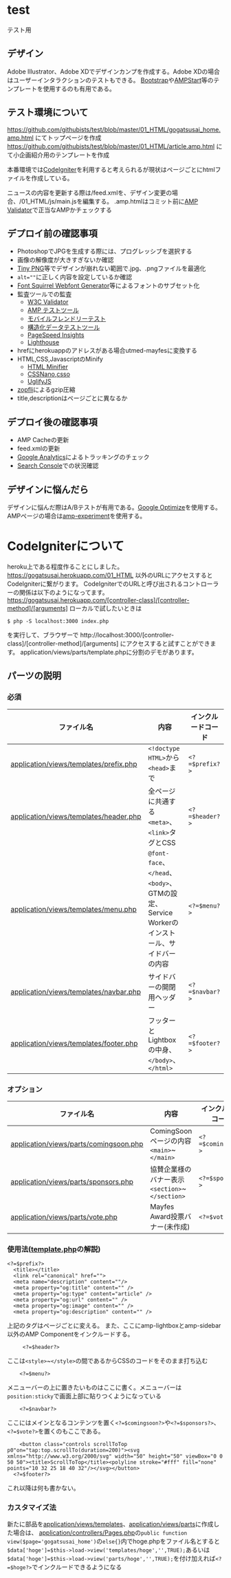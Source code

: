 # test
テスト用
## デザイン
Adobe Illustrator、Adobe XDでデザインカンプを作成する。Adobe XDの場合はユーザーインタラクションのテストもできる。
[Bootstrap](https://getbootstrap.com/)や[AMPStart](https://www.ampstart.com/)等のテンプレートを使用するのも有用である。

## テスト環境について
https://github.com/githubists/test/blob/master/01_HTML/gogatsusai_home.amp.html
にてトップページを作成
https://github.com/githubists/test/blob/master/01_HTML/article.amp.html
にて小企画紹介用のテンプレートを作成

本番環境では[CodeIgniter](https://codeigniter.com/)を利用すると考えられるが現状はページごとにhtmlファイルを作成している。

ニュースの内容を更新する際は/feed.xmlを、デザイン変更の場合、/01_HTML/js/main.jsを編集する。
.amp.htmlはコミット前に[AMP Validator](https://validator.ampproject.org/)で正当なAMPかチェックする

## デプロイ前の確認事項
- PhotoshopでJPGを生成する際には、プログレッシブを選択する
- 画像の解像度が大きすぎないか確認
- [Tiny PNG](https://tinypng.com/)等でデザインが崩れない範囲で.jpg、.pngファイルを最適化
- `alt=""`に正しく内容を設定しているか確認
- [Font Squirrel Webfont Generator](https://www.fontsquirrel.com/tools/webfont-generator)等によるフォントのサブセット化
- 監査ツールでの監査
    - [W3C Validator](https://validator.w3.org/)
    - [AMP テストツール](https://search.google.com/test/amp)
    - [モバイルフレンドリーテスト](https://search.google.com/test/mobile-friendly)
    - [構造化データテストツール](https://search.google.com/structured-data/testing-tool/u/0/)
    - [PageSpeed Insights](https://developers.google.com/speed/pagespeed/insights/)
    - [Lighthouse](https://chrome.google.com/webstore/detail/lighthouse/blipmdconlkpinefehnmjammfjpmpbjk)
- hrefにherokuappのアドレスがある場合utmed-mayfesに変換する
- HTML,CSS,JavascriptのMinify
    - [HTML Minifier](https://github.com/kangax/html-minifier)
    - [CSSNano](https://github.com/cssnano/cssnano),[csso](https://github.com/css/csso)
    - [UglifyJS](https://github.com/mishoo/UglifyJS2)
- [zopfli](https://github.com/google/zopfli)によるgzip圧縮
- title,descriptionはページごとに異なるか

## デプロイ後の確認事項
- AMP Cacheの更新
- feed.xmlの更新
- [Google Analytics](https://analytics.google.com/analytics/web/)によるトラッキングのチェック
- [Search Console](https://search.google.com/search-console)での状況確認

## デザインに悩んだら
デザインに悩んだ際はA/Bテストが有用である。[Google Optimize](https://optimize.google.com/optimize/home/)を使用する。AMPページの場合は[amp-experiment](https://www.ampproject.org/docs/reference/components/amp-experiment)を使用する。

# CodeIgniterについて
heroku上である程度作ることにしました。
https://gogatsusai.herokuapp.com/01_HTML
以外のURLにアクセスするとCodeIgniterに繋がります。
CodeIgniterでのURLと呼び出されるコントローラーの関係は以下のようになってます。
https://gogatsusai.herokuapp.com/[controller-class]/[controller-method]/[arguments]
ローカルで試したいときは
```shell
$ php -S localhost:3000 index.php
```
を実行して、ブラウザーで
http://localhost:3000/[controller-class]/[controller-method]/[arguments]
にアクセスすると試すことができます。
application/views/parts/template.phpに分割のデモがあります。

## パーツの説明
### 必須
| ファイル名 | 内容 |インクルードコード|
----|----|----
| [application/views/templates/prefix.php](https://github.com/githubists/test/blob/master/application/views/templates/prefix.php) | `<!doctype HTML>`から`<head>`まで |`<?=$prefix?>`|
| [application/views/templates/header.php](https://github.com/githubists/test/blob/master/application/views/templates/header.php) | 全ページに共通する`<meta>`、`<link>`タグとCSS |`<?=$header?>`|
| [application/views/templates/menu.php](https://github.com/githubists/test/blob/master/application/views/templates/menu.php) | `@font-face`、`</head`、`<body>`、GTMの設定、Service Workerのインストール、サイドバーの内容 |`<?=$menu?>`|
| [application/views/templates/navbar.php](https://github.com/githubists/test/blob/master/application/views/templates/navbar.php) | サイドバーの開閉用ヘッダー |`<?=$navbar?>`|
| [application/views/templates/footer.php](https://github.com/githubists/test/blob/master/application/views/templates/footer.php) | フッターとLightboxの中身、`</body>`、`</html>` |`<?=$footer?>`|
### オプション
| ファイル名 | 内容 |インクルードコード|
----|----|----
| [application/views/parts/comingsoon.php](https://github.com/githubists/test/blob/master/application/views/parts/comingsoon.php) | ComingSoonページの内容 `<main>`~`</main>` |`<?=$comingsoon?>`|
| [application/views/parts/sponsors.php](https://github.com/githubists/test/blob/master/application/views/parts/comingsoon.php) | 協賛企業様のバナー表示 `<section>`~`</section>` |`<?=$sponsors?>`|
| [application/views/parts/vote.php](https://github.com/githubists/test/blob/master/application/views/parts/comingsoon.php) | Mayfes Award投票バナー(未作成) |`<?=$vote?>`|
### 使用法([template.php](https://github.com/githubists/test/blob/master/application/views/pages/template.php)の解説)
```
<?=$prefix?>
  <title></title>
  <link rel="canonical" href="">
  <meta name="description" content=""/>
  <meta property="og:title" content="" />
  <meta property="og:type" content="article" />
  <meta property="og:url" content="" />
  <meta property="og:image" content="" />
  <meta property="og:description" content="" />
```
上記のタグはページごとに変える。
また、ここにamp-lightboxとamp-sidebar以外のAMP Componentをインクルードする。
```
     <?=$header?>
```
ここは`<style>`~`</style>`の間であるからCSSのコードをそのまま打ち込む
```
    <?=$menu?>
```
メニューバーの上に置きたいものはここに書く。メニューバーは`position:sticky`で画面上部に貼りつくようになっている
```
    <?=$navbar?>
```
ここにはメインとなるコンテンツを置く`<?=$comingsoon?>`や`<?=$sponsors?>`、`<?=$vote?>`を置くのもここである。
```
    <button class="controls scrollToTop p0"on="tap:top.scrollTo(duration=200)"><svg xmlns="http://www.w3.org/2000/svg" width="50" height="50" viewBox="0 0 50 50"><title>ScrollToTop</title><polyline stroke="#fff" fill="none" points="10 32 25 18 40 32"/></svg></button>
  <?=$footer?>
```
これ以降は何も書かない。

### カスタマイズ法
新たに部品を[application/views/templates](https://github.com/githubists/test/tree/master/application/views/templates)、[application/views/parts](https://github.com/githubists/test/tree/master/application/views/parts)に作成した場合は、
[application/controllers/Pages.php](https://github.com/githubists/test/blob/master/application/controllers/Pages.php)の`public function view($page='gogatsusai_home')`の`else{}`内でhoge.phpをファイル名とすると`$data['hoge']=$this->load->view('templates/hoge','',TRUE);`あるいは`$data['hoge']=$this->load->view('parts/hoge','',TRUE);`を付け加えれば`<?=$hoge?>`でインクルードできるようになる
